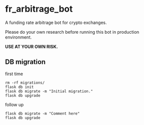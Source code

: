 # fr_arbitrage_bot
A funding rate arbitrage bot for crypto exchanges.

Please do your own research before running this bot in production environment.

**USE AT YOUR OWN RISK.**

## DB migration

first time
```
rm -rf migrations/
flask db init
flask db migrate -m "Initial migration."
flask db upgrade
```

follow up
```
flask db migrate -m "Comment here"
flask db upgrade
```

